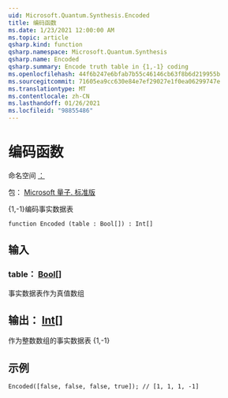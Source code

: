 ```yaml
---
uid: Microsoft.Quantum.Synthesis.Encoded
title: 编码函数
ms.date: 1/23/2021 12:00:00 AM
ms.topic: article
qsharp.kind: function
qsharp.namespace: Microsoft.Quantum.Synthesis
qsharp.name: Encoded
qsharp.summary: Encode truth table in {1,-1} coding
ms.openlocfilehash: 44f6b247e6bfab7b55c46146cb63f8b6d219955b
ms.sourcegitcommit: 71605ea9cc630e84e7ef29027e1f0ea06299747e
ms.translationtype: MT
ms.contentlocale: zh-CN
ms.lasthandoff: 01/26/2021
ms.locfileid: "98855486"
---
```

# <a name="encoded-function"></a>编码函数

命名空间 [：](xref:Microsoft.Quantum.Synthesis)

包： [Microsoft 量子. 标准版](https://nuget.org/packages/Microsoft.Quantum.Standard)


{1,-1}编码事实数据表

```qsharp
function Encoded (table : Bool[]) : Int[]
```


## <a name="input"></a>输入

### <a name="table--bool"></a>table： [Bool](xref:microsoft.quantum.lang-ref.bool)[]

事实数据表作为真值数组



## <a name="output--int"></a>输出： [Int](xref:microsoft.quantum.lang-ref.int)[]

作为整数数组的事实数据表 {1,-1}

## <a name="example"></a>示例

```qsharp
Encoded([false, false, false, true]); // [1, 1, 1, -1]
```